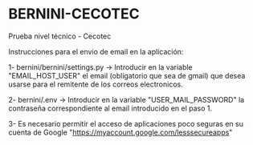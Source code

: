 # BERNINI-CECOTEC
Prueba nivel técnico - Cecotec

Instrucciones para el envio de email en la aplicación:

1- bernini/bernini/settings.py -> Introducir en la variable "EMAIL_HOST_USER" el email (obligatorio que sea de gmail) 
                          que desea usarse para el remitente de los correos electronicos.
                          
2- bernini/.env -> Introducir en la variable "USER_MAIL_PASSWORD" la contraseña correspondiente al email introducido en
                  el paso 1.
                  
3- Es necesario permitir el acceso de aplicaciones poco seguras en su cuenta de Google "https://myaccount.google.com/lesssecureapps"       
